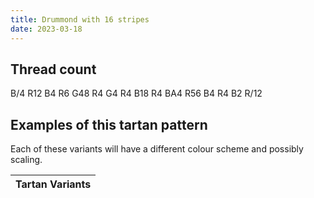 ```yaml
---
title: Drummond with 16 stripes
date: 2023-03-18
---
```



## Thread count
B/4 R12 B4 R6 G48 R4 G4 R4 B18 R4 BA4 R56 B4 R4 B2 R/12

## Examples of this tartan pattern
Each of these variants will have a different colour scheme and possibly scaling.

| Tartan Variants |
|---------|
